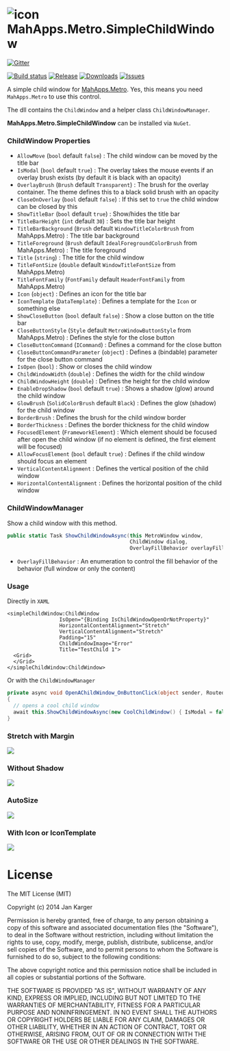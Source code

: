 # ![icon](https://raw.github.com/punker76/MahApps.Metro.SimpleChildWindow/master/MahApps.Metro.SimpleChildWindow/MahApps.Metro.SimpleChildWindow48.png) MahApps.Metro.SimpleChildWindow

[![Gitter](https://badges.gitter.im/Join%20Chat.svg)](https://gitter.im/punker76/MahApps.Metro.SimpleChildWindow?utm_source=badge&utm_medium=badge&utm_campaign=pr-badge&utm_content=badge)

[![Build status](https://img.shields.io/appveyor/ci/punker76/mahapps-metro-simplechildwindow/master.svg?style=flat-square)](https://ci.appveyor.com/project/punker76/mahapps-metro-simplechildwindow/branch/master)
[![Release](https://img.shields.io/github/release/punker76/MahApps.Metro.SimpleChildWindow.svg?style=flat-square)](https://github.com/punker76/MahApps.Metro.SimpleChildWindow/releases/latest)
[![Downloads](https://img.shields.io/nuget/dt/MahApps.Metro.SimpleChildWindow.svg?style=flat-square)](http://www.nuget.org/packages/MahApps.Metro.SimpleChildWindow/)
[![Issues](https://img.shields.io/github/issues/punker76/MahApps.Metro.SimpleChildWindow.svg?style=flat-square)](https://github.com/punker76/MahApps.Metro.SimpleChildWindow/issues)


A simple child window for [MahApps.Metro](https://github.com/MahApps/MahApps.Metro). Yes, this means you need `MahApps.Metro` to use this control.

The dll contains the `ChildWindow` and a helper class `ChildWindowManager`.

**MahApps.Metro.SimpleChildWindow** can be installed via `NuGet`.

### ChildWindow Properties

- `AllowMove` (`bool` default `false`) : The child window can be moved by the title bar
- `IsModal` (`bool` default `true`) : The overlay takes the mouse events if an overlay brush exists (by default it is black with an opacity)
- `OverlayBrush` (`Brush` default `Transparent`) : The brush for the overlay container. The theme defines this to a black solid brush with an opacity
- `CloseOnOverlay` (`bool` default `false`) : If this set to `true` the child window can be closed by this
- `ShowTitleBar` (`bool` default `true`) : Show/hides the title bar
- `TitleBarHeight` (`int` default `30`) : Sets the title bar height
- `TitleBarBackground` (`Brush` default `WindowTitleColorBrush` from MahApps.Metro) : The title bar background
- `TitleForeground` (`Brush` default `IdealForegroundColorBrush` from MahApps.Metro) : The title foreground
- `Title` (`string`) : The title for the child window
- `TitleFontSize` (`double` default `WindowTitleFontSize` from MahApps.Metro)
- `TitleFontFamily` (`FontFamily` default `HeaderFontFamily` from MahApps.Metro)
- `Icon` (`object`) : Defines an icon for the title bar
- `IconTemplate` (`DataTemplate`) : Defines a template for the `Icon` or something else
- `ShowCloseButton` (`bool` default `false`) : Show a close button on the title bar
- `CloseButtonStyle` (`Style` default `MetroWindowButtonStyle` from MahApps.Metro) : Defines the style for the close button
- `CloseButtonCommand` (`ICommand`) : Defines a command for the close button
- `CloseButtonCommandParameter` (`object`) : Defines a (bindable) parameter for the close button command
- `IsOpen` (`bool`) : Show or closes the child window
- `ChildWindowWidth` (`double`) : Defines the width for the child window
- `ChildWindowHeight` (`double`) : Defines the height for the child window
- `EnableDropShadow` (`bool` default `true`) : Shows a shadow (glow) around the child window
- `GlowBrush` (`SolidColorBrush` default `Black`) : Defines the glow (shadow) for the child window
- `BorderBrush` : Defines the brush for the child window border
- `BorderThickness` :  Defines the border thickness for the child window
- `FocusedElement` (`FrameworkElement`) : Which element should be focused after open the child window (if no element is defined, the first element will be focused)
- `AllowFocusElement` (`bool` default `true`) : Defines if the child window should focus an element
- `VerticalContentAlignment` : Defines the vertical position of the child window
- `HorizontalContentAlignment` : Defines the horizontal position of the child window

### ChildWindowManager

Show a child window with this method.

```csharp
public static Task ShowChildWindowAsync(this MetroWindow window,
                                        ChildWindow dialog,
                                        OverlayFillBehavior overlayFillBehavior = OverlayFillBehavior.WindowContent)
```

- `OverlayFillBehavior` : An enumeration to control the fill behavior of the behavior (full window or only the content)

### Usage

Directly in `XAML`

```xaml
<simpleChildWindow:ChildWindow
                 IsOpen="{Binding IsChildWindowOpenOrNotProperty}"
                 HorizontalContentAlignment="Stretch"
                 VerticalContentAlignment="Stretch"
                 Padding="15"
                 ChildWindowImage="Error"
                 Title="TestChild 1">
  <Grid>
  </Grid>
</simpleChildWindow:ChildWindow>
```

Or with the `ChildWindowManager`

```csharp
private async void OpenAChildWindow_OnButtonClick(object sender, RoutedEventArgs e)
{
  // opens a cool child window
  await this.ShowChildWindowAsync(new CoolChildWindow() { IsModal = false });
}
```

### Stretch with Margin

![](./screenshots/2014-12-13_23h46_00.png)  

### Without Shadow

![](./screenshots/2014-12-13_23h46_16.png)  

### AutoSize

![](./screenshots/2014-12-13_23h46_32.png)  

### With Icon or IconTemplate

![](./screenshots/2014-12-14_21h20_55.png)  

# License

The MIT License (MIT)

Copyright (c) 2014 Jan Karger

Permission is hereby granted, free of charge, to any person obtaining a copy
of this software and associated documentation files (the "Software"), to deal
in the Software without restriction, including without limitation the rights
to use, copy, modify, merge, publish, distribute, sublicense, and/or sell
copies of the Software, and to permit persons to whom the Software is
furnished to do so, subject to the following conditions:

The above copyright notice and this permission notice shall be included in all
copies or substantial portions of the Software.

THE SOFTWARE IS PROVIDED "AS IS", WITHOUT WARRANTY OF ANY KIND, EXPRESS OR
IMPLIED, INCLUDING BUT NOT LIMITED TO THE WARRANTIES OF MERCHANTABILITY,
FITNESS FOR A PARTICULAR PURPOSE AND NONINFRINGEMENT. IN NO EVENT SHALL THE
AUTHORS OR COPYRIGHT HOLDERS BE LIABLE FOR ANY CLAIM, DAMAGES OR OTHER
LIABILITY, WHETHER IN AN ACTION OF CONTRACT, TORT OR OTHERWISE, ARISING FROM,
OUT OF OR IN CONNECTION WITH THE SOFTWARE OR THE USE OR OTHER DEALINGS IN THE
SOFTWARE.
